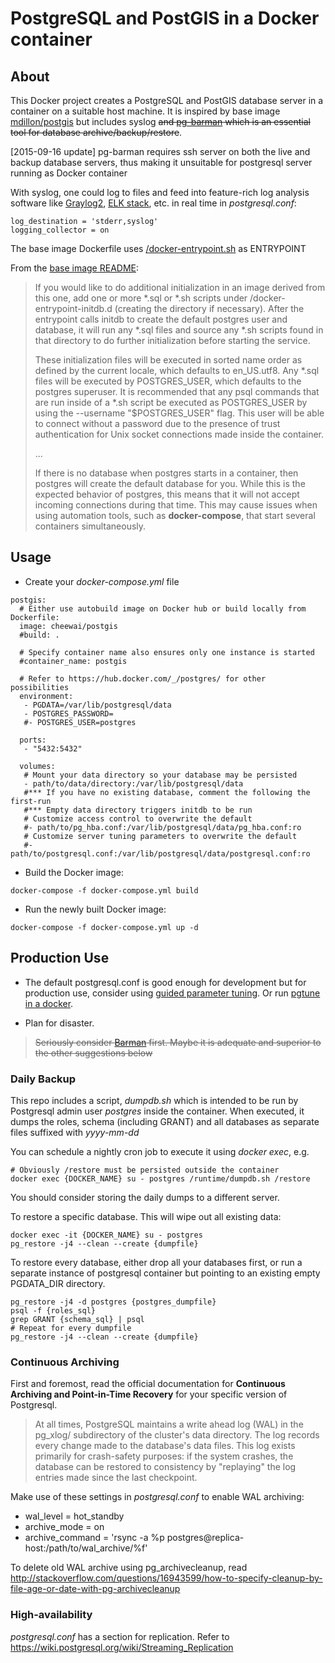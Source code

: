 # PostgreSQL and PostGIS in a Docker container


## About

This Docker project creates a PostgreSQL and PostGIS database server in a container on a suitable host machine. It is inspired by base image [mdillon/postgis](https://hub.docker.com/r/mdillon/postgis/~/dockerfile/) but includes syslog ~~and   [pg-barman](http://www.pgbarman.org/) which is an essential tool for database archive/backup/restore~~.

[2015-09-16 update]
pg-barman requires ssh server on both the live and backup database servers, thus making it unsuitable for postgresql server running as Docker container

With syslog, one could log to files and feed into feature-rich log analysis software like [Graylog2](https://www.digitalocean.com/community/tutorials/how-to-install-graylog2-and-centralize-logs-on-ubuntu-14-04),  [ELK stack](http://www.freeipa.org/page/Howto/Centralised_Logging_with_Logstash/ElasticSearch/Kibana), etc. in real time in *postgresql.conf*:

```
log_destination = 'stderr,syslog'
logging_collector = on
```

The base image Dockerfile uses [/docker-entrypoint.sh](https://github.com/docker-library/postgres/blob/master/docker-entrypoint.sh) as ENTRYPOINT

From the [base image README](https://hub.docker.com/_/postgres/):
> If you would like to do additional initialization in an image derived from this one, add one or more *.sql or *.sh scripts under /docker-entrypoint-initdb.d (creating the directory if necessary). After the entrypoint calls initdb to create the default postgres user and database, it will run any *.sql files and source any *.sh scripts found in that directory to do further initialization before starting the service.
>
>These initialization files will be executed in sorted name order as defined by the current locale, which defaults to en_US.utf8. Any *.sql files will be executed by POSTGRES_USER, which defaults to the postgres superuser. It is recommended that any psql commands that are run inside of a *.sh script be executed as POSTGRES_USER by using the --username "$POSTGRES_USER" flag. This user will be able to connect without a password due to the presence of trust authentication for Unix socket connections made inside the container.
>
>...
>
>If there is no database when postgres starts in a container, then postgres will create the default database for you. While this is the expected behavior of postgres, this means that it will not accept incoming connections during that time. This may cause issues when using automation tools, such as **docker-compose**, that start several containers simultaneously.

## Usage

* Create your *docker-compose.yml* file

```
postgis:
  # Either use autobuild image on Docker hub or build locally from Dockerfile:
  image: cheewai/postgis
  #build: .

  # Specify container name also ensures only one instance is started
  #container_name: postgis

  # Refer to https://hub.docker.com/_/postgres/ for other possibilities
  environment:
   - PGDATA=/var/lib/postgresql/data
   - POSTGRES_PASSWORD=
   #- POSTGRES_USER=postgres

  ports:
   - "5432:5432"

  volumes:
   # Mount your data directory so your database may be persisted
   - path/to/data/directory:/var/lib/postgresql/data
   #*** If you have no existing database, comment the following the first-run
   #*** Empty data directory triggers initdb to be run
   # Customize access control to overwrite the default
   #- path/to/pg_hba.conf:/var/lib/postgresql/data/pg_hba.conf:ro
   # Customize server tuning parameters to overwrite the default
   #- path/to/postgresql.conf:/var/lib/postgresql/data/postgresql.conf:ro
```

* Build the Docker image:

```
docker-compose -f docker-compose.yml build
```

* Run the newly built Docker image:

```
docker-compose -f docker-compose.yml up -d
```

## Production Use

* The default postgresql.conf is good enough for development but for production use, consider using [guided parameter tuning](http://pgtune.leopard.in.ua/). Or run [pgtune in a docker](http://imincik.blogspot.co.za/2016/08/automatic-postgresql-tuning-in-ansible.html).

* Plan for disaster.

> ~~Seriously consider [Barman](http://www.pgbarman.org/) first. Maybe it is adequate and superior to the other suggestions below~~

### Daily Backup

This repo includes a script, *dumpdb.sh* which is intended to be run by Postgresql admin user *postgres* inside the container. When executed, it dumps the roles, schema (including GRANT) and all databases as separate files suffixed with *yyyy-mm-dd*

You can schedule a nightly cron job to execute it using *docker exec*, e.g.

```
# Obviously /restore must be persisted outside the container
docker exec {DOCKER_NAME} su - postgres /runtime/dumpdb.sh /restore
```

You should consider storing the daily dumps to a different server.

To restore a specific database. This will wipe out all existing data:

```
docker exec -it {DOCKER_NAME} su - postgres
pg_restore -j4 --clean --create {dumpfile}
```

To restore every database, either drop all your databases first, or run a separate instance of postgresql container but pointing to an existing empty PGDATA_DIR directory.

```
pg_restore -j4 -d postgres {postgres_dumpfile}
psql -f {roles_sql}
grep GRANT {schema_sql} | psql
# Repeat for every dumpfile
pg_restore -j4 --clean --create {dumpfile}
```

### Continuous Archiving

First and foremost, read the official documentation for **Continuous Archiving and Point-in-Time Recovery** for your specific version of Postgresql.

> At all times, PostgreSQL maintains a write ahead log (WAL) in the pg_xlog/ subdirectory of the cluster's data directory. The log records every change made to the database's data files. This log exists primarily for crash-safety purposes: if the system crashes, the database can be restored to consistency by "replaying" the log entries made since the last checkpoint.

Make use of these settings in *postgresql.conf* to enable WAL archiving:

* wal_level = hot_standby
* archive_mode = on
* archive_command = 'rsync -a %p postgres@replica-host:/path/to/wal_archive/%f'

To delete old WAL archive using pg_archivecleanup, read  http://stackoverflow.com/questions/16943599/how-to-specify-cleanup-by-file-age-or-date-with-pg-archivecleanup

### High-availability

*postgresql.conf* has a section for replication. Refer to https://wiki.postgresql.org/wiki/Streaming_Replication
